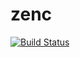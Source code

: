# zenc

[![Build Status](https://travis-ci.org/radonlab/zenc.svg?branch=master)](https://travis-ci.org/radonlab/zenc)
